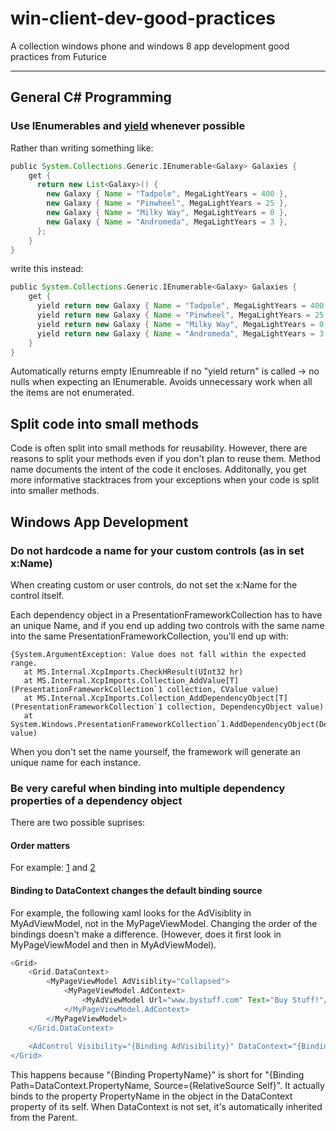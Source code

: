 win-client-dev-good-practices
=============================

A collection windows phone and windows 8 app development good practices from Futurice

-----------------------------

## General C# Programming

### Use IEnumerables and [yield](http://msdn.microsoft.com/en-us/library/9k7k7cf0.aspx) whenever possible

Rather than writing something like:

```groovy
public System.Collections.Generic.IEnumerable<Galaxy> Galaxies {
    get {
      return new List<Galaxy>() {
        new Galaxy { Name = "Tadpole", MegaLightYears = 400 },
        new Galaxy { Name = "Pinwheel", MegaLightYears = 25 },
        new Galaxy { Name = "Milky Way", MegaLightYears = 0 },
        new Galaxy { Name = "Andromeda", MegaLightYears = 3 },
      };
    }
}
```

write this instead:

```groovy
public System.Collections.Generic.IEnumerable<Galaxy> Galaxies {
    get {
      yield return new Galaxy { Name = "Tadpole", MegaLightYears = 400 };
      yield return new Galaxy { Name = "Pinwheel", MegaLightYears = 25 };
      yield return new Galaxy { Name = "Milky Way", MegaLightYears = 0 };
      yield return new Galaxy { Name = "Andromeda", MegaLightYears = 3 };
    }
}
```
Automatically returns empty IEnumreable if no "yield return" is called -> no nulls when expecting an IEnumerable.
Avoids unnecessary work when all the items are not enumerated.

## Split code into small methods

Code is often split into small methods for reusability. However, there are reasons to split your methods even if you don't plan to reuse them. Method name documents the intent of the code it encloses. Additonally, you get more informative stacktraces from your exceptions when your code is split into smaller methods.

## Windows App Development 

### Do not hardcode a name for your custom controls (as in set x:Name)

When creating custom or user controls, do not set the x:Name for the control itself.

Each dependency object in a PresentationFrameworkCollection has to have an unique Name, and if you end up adding two controls with the same name into the same PresentationFrameworkCollection, you'll end up with:

```
{System.ArgumentException: Value does not fall within the expected range.
   at MS.Internal.XcpImports.CheckHResult(UInt32 hr)
   at MS.Internal.XcpImports.Collection_AddValue[T](PresentationFrameworkCollection`1 collection, CValue value)
   at MS.Internal.XcpImports.Collection_AddDependencyObject[T](PresentationFrameworkCollection`1 collection, DependencyObject value)
   at System.Windows.PresentationFrameworkCollection`1.AddDependencyObject(DependencyObject value)
```

When you don't set the name yourself, the framework will generate an unique name for each instance.

### Be very careful when binding into multiple dependency properties of a dependency object

There are two possible suprises:

#### Order matters

For example: [1](http://www.weseman.net/blog/development/c/order-in-xaml-is-important-when-using-data-binding/) and [2](http://discoveringdotnet.alexeyev.org/2011/03/order-in-xaml-is-important.html)

#### Binding to DataContext changes the default binding source

For example, the following xaml looks for the AdVisiblity in MyAdViewModel, not in the MyPageViewModel. Changing the order of the bindings doesn't make a difference. (However, does it first look in MyPageViewModel and then in MyAdViewModel).

```groovy
<Grid>
    <Grid.DataContext>
        <MyPageViewModel AdVisiblity="Collapsed">
            <MyPageViewModel.AdContext>
                <MyAdViewModel Url="www.bystuff.com" Text="Buy Stuff!"/>
            </MyPageViewModel.AdContext>
        </MyPageViewModel>
    </Grid.DataContext>
    
    <AdControl Visibility="{Binding AdVisibility}" DataContext="{Binding AdContext}"/> 
</Grid>
```

This happens because "{Binding PropertyName}" is short for "{Binding Path=DataContext.PropertyName, Source={RelativeSource Self}". It actually binds to the property PropertyName in the object in the DataContext property of its self. When DataContext is not set, it's automatically inherited from the Parent.

